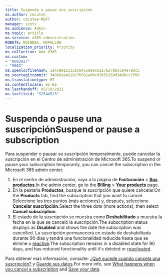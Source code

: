 ```yaml
---
title: Suspenda o pause una suscripción
ms.author: cmcatee
author: cmcatee-MSFT
manager: scotv
ms.audience: Admin
ms.topic: article
ms.service: o365-administration
ROBOTS: NOINDEX, NOFOLLOW
localization_priority: Priority
ms.collection: Adm_O365
ms.custom:
- "9002927"
- "5603"
ms.openlocfilehash: 1a4c9016335bc045569ac6a17627b8cce4e78dc5
ms.sourcegitcommit: f4866e94918c7b591ad0cd3b58169d340bcc7f00
ms.translationtype: HT
ms.contentlocale: es-ES
ms.lasthandoff: 05/19/2021
ms.locfileid: "52544523"
---
```

# <a name="suspend-or-pause-a-subscription"></a><span data-ttu-id="8e422-102">Suspenda o pause una suscripción</span><span class="sxs-lookup"><span data-stu-id="8e422-102">Suspend or pause a subscription</span></span>

<span data-ttu-id="8e422-103">Para suspender o pausar su suscripción temporalmente, puede cancelar la suscripción en el Centro de administración de Microsoft 365.</span><span class="sxs-lookup"><span data-stu-id="8e422-103">To suspend or pause your subscription temporarily, you can cancel the subscription in the Microsoft 365 admin center.</span></span>

1. <span data-ttu-id="8e422-104">En el centro de administración, vaya a la página de **Facturación** > **[Sus productos](https://go.microsoft.com/fwlink/p/?linkid=842054)**.</span><span class="sxs-lookup"><span data-stu-id="8e422-104">In the admin center, go to the **Billing** > **[Your products](https://go.microsoft.com/fwlink/p/?linkid=842054)** page.</span></span>
2. <span data-ttu-id="8e422-105">En la pestaña **Productos**, busque la suscripción que quiere cancelar.</span><span class="sxs-lookup"><span data-stu-id="8e422-105">On the **Products** tab, find the subscription that you want to cancel.</span></span> <span data-ttu-id="8e422-106">Seleccione los tres puntos (más acciones) y, después, seleccione **Cancelar suscripción**.</span><span class="sxs-lookup"><span data-stu-id="8e422-106">Select the three dots (more actions), then select **Cancel subscription**.</span></span>
3. <span data-ttu-id="8e422-107">El estado de la suscripción se muestra como **Deshabilitado** y muestra la fecha en la que se canceló la suscripción.</span><span class="sxs-lookup"><span data-stu-id="8e422-107">The subscription status displays as **Disabled** and shows the date the subscription was cancelled.</span></span> <span data-ttu-id="8e422-108">La suscripción permanecerá en estado de deshabilitada durante 90 días y tendrá una funcionalidad reducida hasta que se elimine o [reactive](/microsoft-365/commerce/subscriptions/reactivate-your-subscription).</span><span class="sxs-lookup"><span data-stu-id="8e422-108">The subscription remains in a disabled state for 90 days, and has reduced functionality until it's deleted or [reactivated](/microsoft-365/commerce/subscriptions/reactivate-your-subscription).</span></span>

<span data-ttu-id="8e422-109">Para obtener más información, consulte: [¿Qué sucede cuando cancela una suscripción?](/microsoft-365/commerce/subscriptions/cancel-your-subscription#what-happens-when-you-cancel-a-subscription) y [Guarde sus datos](/microsoft-365/commerce/subscriptions/cancel-your-subscription#save-your-data).</span><span class="sxs-lookup"><span data-stu-id="8e422-109">For more info, see [What happens when you cancel a subscription](/microsoft-365/commerce/subscriptions/cancel-your-subscription#what-happens-when-you-cancel-a-subscription) and [Save your data](/microsoft-365/commerce/subscriptions/cancel-your-subscription#save-your-data).</span></span>
